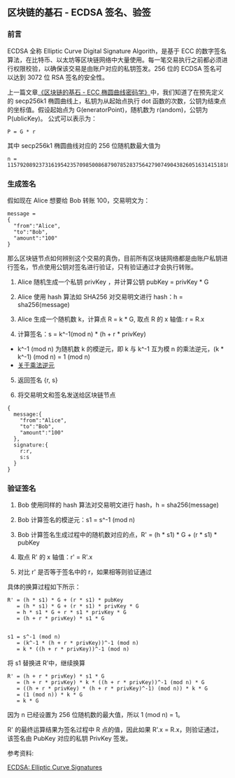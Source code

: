 ## 区块链的基石 - ECDSA 签名、验签

### 前言

ECDSA 全称 Elliptic Curve Digital Signature Algorith，是基于 ECC 的数字签名算法，在比特币、以太坊等区块链网络中大量使用。每一笔交易执行之前都必须进行权限校验，以确保该交易是由账户对应的私钥签发。256 位的 ECDSA 签名可以达到 3072 位 RSA 签名的安全性。

上一篇文章[《区块链的基石 - ECC 椭圆曲线密码学》](./ecc-encrypt-decrpyt.md)中，我们知道了在预先定义的 secp256k1 椭圆曲线上，私钥为从起始点执行 dot 函数的次数，公钥为结束点的坐标值。假设起始点为 G(eneratorPoint)，随机数为 r(andom)，公钥为 P(ublicKey)。
公式可以表示为：
```
P = G * r
```

其中 secp256k1 椭圆曲线对应的 256 位随机数最大值为
```
n = 115792089237316195423570985008687907852837564279074904382605163141518161494337
```

### 生成签名

假如现在 Alice 想要给 Bob 转账 100，交易明文为：
```
message = 
{
  "from":"Alice",
  "to":"Bob",
  "amount":"100"
}
```

那么区块链节点如何辨别这个交易的真伪，目前所有区块链网络都是由账户私钥进行签名，节点使用公钥对签名进行验证，只有验证通过才会执行转账。

1) Alice 随机生成一个私钥 privKey ，并计算公钥 pubKey = privKey * G

2) Alice 使用 hash 算法如 SHA256 对交易明文进行 hash：h = sha256(message)

3) Alice 生成一个随机数 k，计算点 R = k * G, 取点 R 的 x 轴值: r = R.x

4) 计算签名：s = k^-1(mod n) * (h + r * privKey)
  * k^-1 (mod n) 为随机数 k 的模逆元，即 k 与 k^-1 互为模 n 的乘法逆元，(k * k^-1) (mod n) = 1 (mod n)
  * [关于乘法逆元](https://mp.weixin.qq.com/s/CHnTENZl2lqCNryuJ18b0A)

5) 返回签名 {r, s}   

6) 将交易明文和签名发送给区块链节点
```
{
  message:{
    "from":"Alice",
    "to":"Bob",
    "amount":"100"
  },
  signature:{
    r:r,
    s:s
  }
}
```

### 验证签名

1) Bob 使用同样的 hash 算法对交易明文进行 hash，h = sha256(message)

2) Bob 计算签名的模逆元：s1 = s^-1 (mod n)

3) Bob 计算签名生成过程中的随机数对应的点，R' = (h * s1) * G + (r * s1) * pubKey

4) 取点 R' 的 x 轴值：r' = R'.x

5) 对比 r' 是否等于签名中的 r，如果相等则验证通过


具体的换算过程如下所示：
```
R' = (h * s1) * G + (r * s1) * pubKey
   = (h * s1) * G + (r * s1) * privKey * G
   = h * s1 * G + r * s1 * privKey * G
   = (h + r * privKey) * s1 * G


s1 = s^-1 (mod n)   
   = (k^-1 * (h + r * privKey))^-1 (mod n)
   = k * ((h + r * privKey))^-1 (mod n)
```

将 s1 替换进 R'中，继续换算
```
R' = (h + r * privKey) * s1 * G
   = (h + r * privKey) * k * ((h + r * privKey))^-1 (mod n) * G
   = ((h + r * privKey) * (h + r * privKey)^-1) (mod n)) * k * G
   = (1 (mod n)) * k * G
   = k * G
```

因为 n 已经设置为 256 位随机数的最大值，所以 1 (mod n) = 1。

R' 的最终运算结果为签名过程中 R 点的值，因此如果 R'.x = R.x，则验证通过，该签名由 PubKey 对应的私钥 PrivKey 签发。


参考资料:

[ECDSA: Elliptic Curve Signatures](https://cryptobook.nakov.com/digital-signatures/ecdsa-sign-verify-messages)